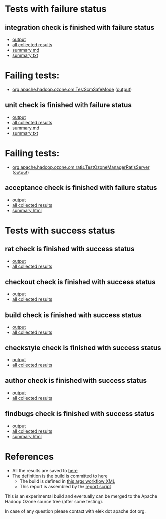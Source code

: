 # Tests with failure status

## integration check is finished with failure status

   * [output](https://raw.githubusercontent.com/elek/ozone-ci-03/master/pr/pr-hdds-2417-m8xrx/integration/output.log)
   * [all collected results](https://github.com/elek/ozone-ci-03/tree/master/pr/pr-hdds-2417-m8xrx/integration)
   * [summary.md](https://github.com/elek/ozone-ci-03/tree/master/pr/pr-hdds-2417-m8xrx/integration/summary.md)
   * [summary.txt](https://github.com/elek/ozone-ci-03/tree/master/pr/pr-hdds-2417-m8xrx/integration/summary.txt)

# Failing tests: 

 * [org.apache.hadoop.ozone.om.TestScmSafeMode](hadoop-ozone/integration-test/org.apache.hadoop.ozone.om.TestScmSafeMode.txt) ([output](hadoop-ozone/integration-test/org.apache.hadoop.ozone.om.TestScmSafeMode-output.txt))

## unit check is finished with failure status

   * [output](https://raw.githubusercontent.com/elek/ozone-ci-03/master/pr/pr-hdds-2417-m8xrx/unit/output.log)
   * [all collected results](https://github.com/elek/ozone-ci-03/tree/master/pr/pr-hdds-2417-m8xrx/unit)
   * [summary.md](https://github.com/elek/ozone-ci-03/tree/master/pr/pr-hdds-2417-m8xrx/unit/summary.md)
   * [summary.txt](https://github.com/elek/ozone-ci-03/tree/master/pr/pr-hdds-2417-m8xrx/unit/summary.txt)

# Failing tests: 

 * [org.apache.hadoop.ozone.om.ratis.TestOzoneManagerRatisServer](hadoop-ozone/ozone-manager/org.apache.hadoop.ozone.om.ratis.TestOzoneManagerRatisServer.txt) ([output](hadoop-ozone/ozone-manager/org.apache.hadoop.ozone.om.ratis.TestOzoneManagerRatisServer-output.txt))

## acceptance check is finished with failure status

   * [output](https://raw.githubusercontent.com/elek/ozone-ci-03/master/pr/pr-hdds-2417-m8xrx/acceptance/output.log)
   * [all collected results](https://github.com/elek/ozone-ci-03/tree/master/pr/pr-hdds-2417-m8xrx/acceptance)
   * [summary.html](https://elek.github.io/ozone-ci-03/pr/pr-hdds-2417-m8xrx/acceptance/summary.html)



# Tests with success status

## rat check is finished with success status

   * [output](https://raw.githubusercontent.com/elek/ozone-ci-03/master/pr/pr-hdds-2417-m8xrx/rat/output.log)
   * [all collected results](https://github.com/elek/ozone-ci-03/tree/master/pr/pr-hdds-2417-m8xrx/rat)


## checkout check is finished with success status

   * [output](https://raw.githubusercontent.com/elek/ozone-ci-03/master/pr/pr-hdds-2417-m8xrx/checkout/output.log)
   * [all collected results](https://github.com/elek/ozone-ci-03/tree/master/pr/pr-hdds-2417-m8xrx/checkout)


## build check is finished with success status

   * [output](https://raw.githubusercontent.com/elek/ozone-ci-03/master/pr/pr-hdds-2417-m8xrx/build/output.log)
   * [all collected results](https://github.com/elek/ozone-ci-03/tree/master/pr/pr-hdds-2417-m8xrx/build)


## checkstyle check is finished with success status

   * [output](https://raw.githubusercontent.com/elek/ozone-ci-03/master/pr/pr-hdds-2417-m8xrx/checkstyle/output.log)
   * [all collected results](https://github.com/elek/ozone-ci-03/tree/master/pr/pr-hdds-2417-m8xrx/checkstyle)


## author check is finished with success status

   * [output](https://raw.githubusercontent.com/elek/ozone-ci-03/master/pr/pr-hdds-2417-m8xrx/author/output.log)
   * [all collected results](https://github.com/elek/ozone-ci-03/tree/master/pr/pr-hdds-2417-m8xrx/author)


## findbugs check is finished with success status

   * [output](https://raw.githubusercontent.com/elek/ozone-ci-03/master/pr/pr-hdds-2417-m8xrx/findbugs/output.log)
   * [all collected results](https://github.com/elek/ozone-ci-03/tree/master/pr/pr-hdds-2417-m8xrx/findbugs)
   * [summary.html](https://elek.github.io/ozone-ci-03/pr/pr-hdds-2417-m8xrx/findbugs/summary.html)




# References

 * All the results are saved to [here](https://github.com/elek/ozone-ci-03/tree/master/pr/pr-hdds-2417-m8xrx/)
 * The definition is the build is committed to [here](https://github.com/elek/argo-ozone)
    * The build is defined in [this argo workflow XML](https://github.com/elek/argo-ozone/blob/master/ozone-build.yaml)
    * This report is assembled by the [report script](https://github.com/elek/argo-ozone/blob/master/scripts/report.sh)

This is an experimental build and eventually can be merged to the Apache Hadoop Ozone source tree (after some testing).

In case of any question please contact with elek dot apache dot org.
